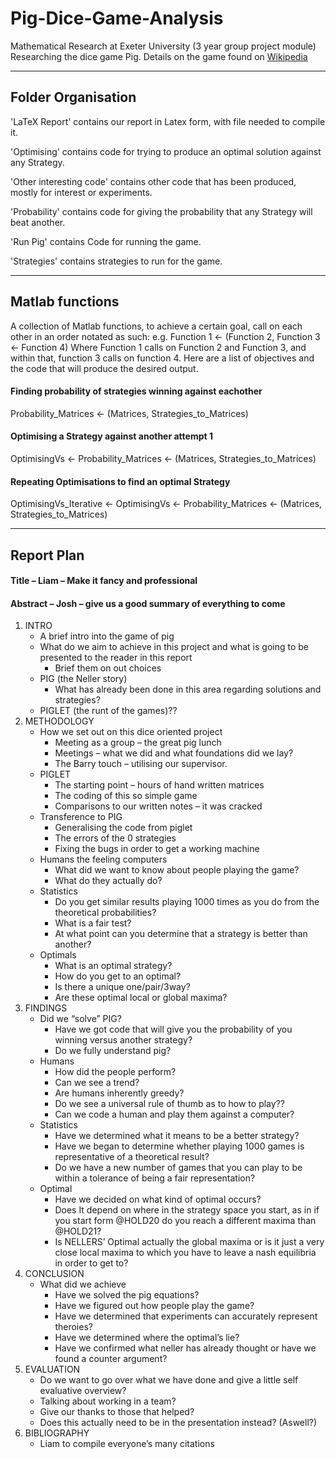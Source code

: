# Pig-Dice-Game-Analysis

Mathematical Research at Exeter University (3 year group project module)
Researching the dice game Pig.
Details on the game found on [Wikipedia](https://en.wikipedia.org/wiki/Pig_(dice_game))
________________________________________________________________________________

## Folder Organisation

'LaTeX Report' contains our report in Latex form, with file needed to compile it.

'Optimising' contains code for trying to produce an optimal solution against any Strategy.

'Other interesting code' contains other code that has been produced, mostly for interest or experiments.

'Probability' contains code for giving the probability that any Strategy will beat another.

'Run Pig' contains Code for running the game.

'Strategies' contains strategies to run for the game.
________________________________________________________________________________

## Matlab functions

A collection of Matlab functions, to achieve a certain goal, call on each other in an order notated as such:
e.g. Function 1 <- (Function 2, Function 3 <- Function 4)
Where Function 1 calls on Function 2 and Function 3, and within that, function 3 calls on function 4.
Here are a list of objectives and the code that will produce the desired output.

#### Finding probability of strategies winning against eachother
Probability_Matrices <- (Matrices, Strategies_to_Matrices)

#### Optimising a Strategy against another attempt 1
OptimisingVs <- Probability_Matrices <- (Matrices, Strategies_to_Matrices)

#### Repeating Optimisations to find an optimal Strategy
OptimisingVs_Iterative <- OptimisingVs <- Probability_Matrices <- (Matrices, Strategies_to_Matrices)
________________________________________________________________________________

## Report Plan

#### Title – Liam – Make it fancy and professional

#### Abstract – Josh – give us a good summary of everything to come

1. INTRO
    - A brief intro into the game of pig
    - What do we aim to achieve in this project and what is going to be presented to the reader in this report
        - Brief them on out choices
    - PIG (the Neller story)
        - What has already been done in this area regarding solutions and strategies?
    - PIGLET (the runt of the games)??
2. METHODOLOGY
    - How we set out on this dice oriented project
        - Meeting as a group – the great pig lunch
        - Meetings – what we did and what foundations did we lay?
        - The Barry touch – utilising our supervisor.
    - PIGLET
        - The starting point – hours of hand written matrices
        - The coding of this so simple game
        - Comparisons to our written notes – it was cracked
    - Transference to PIG
        - Generalising the code from piglet
        - The errors of the 0 strategies
        - Fixing the bugs in order to get  a working machine
    - Humans the feeling computers
        - What did we want to know about people playing the game?
        - What do they actually do?
    - Statistics
        - Do you get similar results playing 1000 times as you do from the theoretical probabilities?
        - What is a fair test?
        - At what point can you determine that a strategy is better than another?
    - Optimals
        - What is an optimal strategy?
        - How do you get to an optimal?
        - Is there a unique one/pair/3way?
        - Are these optimal local or global maxima?
3. FINDINGS
    - Did we “solve” PIG?
        - Have we got code that will give you the probability of you winning versus another strategy?
        - Do we fully understand pig?
    - Humans
        - How did the people perform?
        - Can we see a trend?
        - Are humans inherently greedy?
        - Do we see a universal rule of thumb as to how to play??
        - Can we code a human and play them against a computer?
    - Statistics
        - Have we determined what it means to be a better strategy?
        - Have we began to determine whether playing 1000 games is representative of a theoretical result?
        - Do we have a new number of games that you can play to be within a tolerance of being a fair representation?
    - Optimal
        - Have we decided on what kind of optimal occurs?
        - Does It depend on where in the strategy space you start, as in if you start form @HOLD20 do you reach a different maxima than @HOLD21?
        - Is NELLERS’ Optimal actually the global maxima or is it just a very close local maxima to which you have to leave a nash equilibria in order to get to?
4. CONCLUSION
    - What did we achieve
        - Have we solved the pig equations?
        - Have we figured out how people play the game?
        - Have we determined that experiments can accurately represent theroies?
        - Have we determined where the optimal’s lie?
        - Have we confirmed what neller has already thought or have we found a counter argument?
5. EVALUATION
    - Do we want to go over what we have done and give a little self evaluative overview?
    - Talking about working in a team?
    - Give our thanks to those that helped?
    - Does this actually need to be in the presentation instead? (Aswell?)
6. BIBLIOGRAPHY
    -  Liam to compile everyone’s many citations
